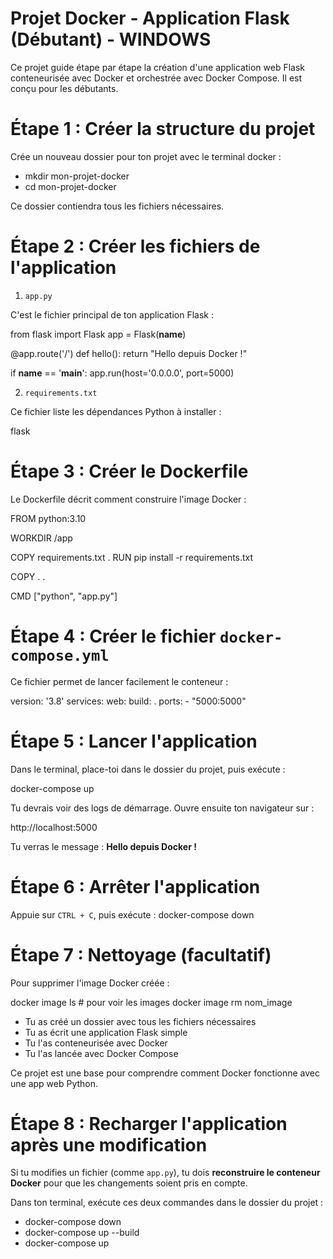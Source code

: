 # Projet Docker - Application Flask (Débutant) - WINDOWS

Ce projet guide étape par étape la création d'une application web Flask conteneurisée avec Docker et orchestrée avec Docker Compose. Il est conçu pour les débutants.

# Étape 1 : Créer la structure du projet

Crée un nouveau dossier pour ton projet avec le terminal docker :
 
 - mkdir mon-projet-docker
- cd mon-projet-docker

Ce dossier contiendra tous les fichiers nécessaires.

# Étape 2 : Créer les fichiers de l'application

1. `app.py`

C'est le fichier principal de ton application Flask :

from flask import Flask
app = Flask(__name__)

@app.route('/')
def hello():
    return "Hello depuis Docker !"

if __name__ == '__main__':
    app.run(host='0.0.0.0', port=5000)

2. `requirements.txt`

Ce fichier liste les dépendances Python à installer :

flask


# Étape 3 : Créer le Dockerfile

Le Dockerfile décrit comment construire l'image Docker :

FROM python:3.10

WORKDIR /app

COPY requirements.txt .
RUN pip install -r requirements.txt

COPY . .

CMD ["python", "app.py"]

# Étape 4 : Créer le fichier `docker-compose.yml`

Ce fichier permet de lancer facilement le conteneur :

version: '3.8'
services:
  web:
    build: .
    ports:
      - "5000:5000"


# Étape 5 : Lancer l'application

Dans le terminal, place-toi dans le dossier du projet, puis exécute :

docker-compose up


Tu devrais voir des logs de démarrage. Ouvre ensuite ton navigateur sur :

http://localhost:5000


Tu verras le message : **Hello depuis Docker !**


# Étape 6 : Arrêter l'application

Appuie sur `CTRL + C`, puis exécute :
docker-compose down

# Étape 7 : Nettoyage (facultatif)

Pour supprimer l'image Docker créée :


docker image ls        # pour voir les images
docker image rm nom_image
- Tu as créé un dossier avec tous les fichiers nécessaires
- Tu as écrit une application Flask simple
- Tu l'as conteneurisée avec Docker
- Tu l'as lancée avec Docker Compose

Ce projet est une base pour comprendre comment Docker fonctionne avec une app web Python.


# Étape 8 : Recharger l'application après une modification

Si tu modifies un fichier (comme `app.py`), tu dois **reconstruire le conteneur Docker** pour que les changements soient pris en compte.

Dans ton terminal, exécute ces deux commandes dans le dossier du projet :

- docker-compose down
- docker-compose up --build
- docker-compose up
